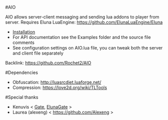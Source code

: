 #AIO

AIO allows server-client messaging and sending lua addons to player from server.
Requires Eluna LuaEngine: https://github.com/ElunaLuaEngine/Eluna

- [Installation](INSTALL.md)
- For API documentation see the Examples folder and the source file comments
- See configuration settings on AIO.lua file, you can tweak both the server and client file separately

Backlink: https://github.com/Rochet2/AIO

#Dependencies
- Obfuscation: http://luasrcdiet.luaforge.net/
- Compression: https://love2d.org/wiki/TLTools

#Special thanks
- Kenuvis < [Gate](http://www.ac-web.org/forums/showthread.php?148415-LUA-Gate-Project), [ElunaGate](https://github.com/ElunaLuaEngine/ElunaGate) >
- Laurea (alexeng) < https://github.com/Alexeng >
